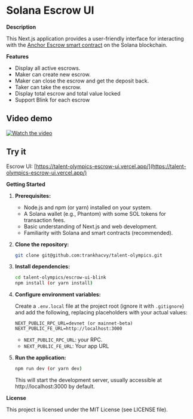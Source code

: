 # Solana Escrow UI

**Description**

This Next.js application provides a user-friendly interface for interacting with the [Anchor Escrow smart contract](https://github.com/deanmlittle/anchor-escrow-2024) on the Solana blockchain.

**Features**

- Display all active escrows.
- Maker can create new escrow.
- Maker can close the escrow and get the deposit back.
- Taker can take the escrow.
- Display total escrow and total value locked
- Support Blink for each escrow

## Video demo

[![Watch the video](https://cdn.loom.com/sessions/thumbnails/c4c88127ccff4da0b17cd01fae4bd38d-with-play.gif)](https://www.loom.com/share/c4c88127ccff4da0b17cd01fae4bd38d?sid=500544fb-fa78-4a7f-b246-1eca6b303905)

## Try it

Escrow UI: [https://talent-olympics-escrow-ui.vercel.app/](https://talent-olympics-escrow-ui.vercel.app/)

**Getting Started**

1. **Prerequisites:**

   - Node.js and npm (or yarn) installed on your system.
   - A Solana wallet (e.g., Phantom) with some SOL tokens for transaction fees.
   - Basic understanding of Next.js and web development.
   - Familiarity with Solana and smart contracts (recommended).

2. **Clone the repository:**

   ```bash
   git clone git@github.com:trankhacvy/talent-olympics.git
   ```

3. **Install dependencies:**

   ```bash
   cd talent-olympics/escrow-ui-blink
   npm install (or yarn install)
   ```

4. **Configure environment variables:**

   Create a `.env.local` file at the project root (ignore it with `.gitignore`) and add the following, replacing placeholders with your actual values:

   ```
   NEXT_PUBLIC_RPC_URL=devnet (or mainnet-beta)
   NEXT_PUBLIC_FE_URL=http://localhost:3000
   ```

   - `NEXT_PUBLIC_RPC_URL`: your RPC.
   - `NEXT_PUBLIC_FE_URL`: Your app URL

5. **Run the application:**

   ```bash
   npm run dev (or yarn dev)
   ```

   This will start the development server, usually accessible at http://localhost:3000 by default.

**License**

This project is licensed under the MIT License (see LICENSE file).
